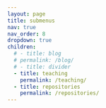 ```yaml
---
layout: page
title: submenus
nav: true
nav_order: 8
dropdown: true
children:
  # - title: blog
  # permalink: /blog/
  # - title: divider
  - title: teaching
    permalink: /teaching/
  - title: repositories
    permalink: /repositories/
---
```


